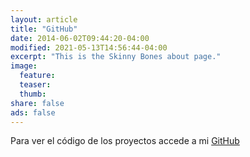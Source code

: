 ```yaml
---
layout: article
title: "GitHub"
date: 2014-06-02T09:44:20-04:00
modified: 2021-05-13T14:56:44-04:00
excerpt: "This is the Skinny Bones about page."
image:
  feature:
  teaser:
  thumb:
share: false
ads: false
---
```


Para ver el código de los proyectos accede a mi [GitHub](https://github.com/sonimik13) 
